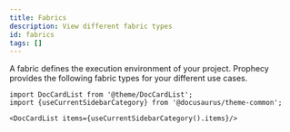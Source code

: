 ```yaml
---
title: Fabrics
description: View different fabric types
id: fabrics
tags: []
---
```


A fabric defines the execution environment of your project. Prophecy provides the following fabric types for your different use cases.

```mdx-code-block
import DocCardList from '@theme/DocCardList';
import {useCurrentSidebarCategory} from '@docusaurus/theme-common';

<DocCardList items={useCurrentSidebarCategory().items}/>
```
